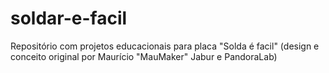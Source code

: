 # soldar-e-facil
Repositório com projetos educacionais para placa "Solda é facil" (design e conceito original por Maurício "MauMaker" Jabur e PandoraLab)
